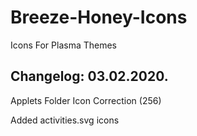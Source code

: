 # Breeze-Honey-Icons
Icons For Plasma Themes

Changelog: 03.02.2020.
----------------------

Applets Folder Icon Correction (256)

Added activities.svg icons
